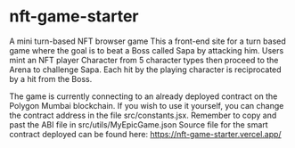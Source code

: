 # nft-game-starter
A mini turn-based NFT browser game
This a front-end site for a turn based game where the goal is to beat a Boss called Sapa by attacking him.
Users mint an NFT player Character from 5 character types then proceed to the Arena to challenge Sapa. 
Each hit by the playing character is reciprocated by a hit from the Boss.

The game is currently connecting to an already deployed contract on the Polygon Mumbai blockchain. 
If you wish to use it yourself, you can change the contract address in the file src/constants.jsx. 
Remember to copy and past the ABI file in src/utils/MyEpicGame.json Source file for the smart contract deployed can be found here:
https://nft-game-starter.vercel.app/
